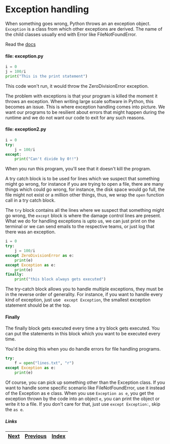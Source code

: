 # Exception handling

When something goes wrong, Python throws an an exception object. `Exception` is a class from which other exceptions are derived. The name of the child classes usually end with Error like FileNotFoundError.

Read the [docs](https://docs.python.org/3/tutorial/errors.html#errors-and-exceptions)

#### file: exception.py
```python
i = 0
j = 100/i
print("This is the print statement")
```

This code won't run, it would throw the ZeroDivisionError exception.

The problem with exceptions is that your program is killed the moment it throws an exception. When writing large scale software in Python, this becomes an issue. This is where exception handling comes into picture. We want our programs to be resilient about errors that might happen during the runtime and we do not want our code to exit for any such reasons.

#### file: exception2.py

```python
i = 0
try:
    j = 100/i
except:
    print("Can't divide by 0!!")
```

When you run this program, you'll see that it doesn't kill the program.

A try catch block is to be used for lines which we suspect that something might go wrong, for instance if you are trying to open a file, there are many things which could go wrong, for instance, the disk space would go full, the file might not exist or a million other things, thus, we wrap the `open` function call in a try catch block.

The `try` block contains all the lines where we suspect that something might go wrong, the `except` block is where the damage control lines are present. What we do for handling exceptions is upto us, we can just print on the terminal or we can send emails to the respective teams, or just log that there was an exception.

```python
i = 0
try:
    j = 100/i
except ZeroDivisionError as e:
    print(e)
except Exception as e:
    print(e)
finally:
    print("this block always gets executed")
```

The try-catch block allows you to handle multiple exceptions, they must be in the reverse order of generality. For instance, if you want to handle every kind of exception, just use ` except Exception`, the smallest exception statement should be at the top.

#### Finally

The finally block gets executed every time a try block gets executed. You can put the statements in this block which you want to be executed every time.

You'd be doing this when you do handle errors for file handling programs.

```python
try:
	f = open("lines.txt", "r")
except Exception as e:
	print(e)
```

Of course, you can pick up something other than the Exception class. If you want to handle some specific scenario like FileNotFoundError, use it instead of the Exception as e class. When you use `Exception as e`, you get the exception thrown by the code into an object `e`, you can print the object or write it to a file. If you don't care for that, just use `except Exception:`, skip the `as e`.

##### Links

|[Next](09-functions.md) | [Previous](07-examples.md) |  [Index](SUMMARY.md)
| ----| ----| ----| 
